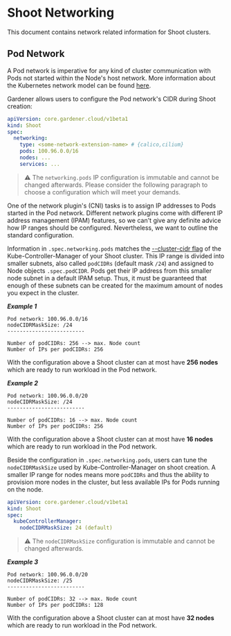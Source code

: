 # Shoot Networking

This document contains network related information for Shoot clusters.

## Pod Network

A Pod network is imperative for any kind of cluster communication with Pods not started within the Node's host network.
More information about the Kubernetes network model can be found [here](https://kubernetes.io/docs/concepts/cluster-administration/networking/).

Gardener allows users to configure the Pod network's CIDR during Shoot creation:

```yaml
apiVersion: core.gardener.cloud/v1beta1
kind: Shoot
spec:
  networking:
    type: <some-network-extension-name> # {calico,cilium}
    pods: 100.96.0.0/16
    nodes: ...
    services: ...
```

> :warning: The `networking.pods` IP configuration is immutable and cannot be changed afterwards. 
> Please consider the following paragraph to choose a configuration which will meet your demands.

One of the network plugin's (CNI) tasks is to assign IP addresses to Pods started in the Pod network.
Different network plugins come with different IP address management (IPAM) features, so we can't give any definite advice how IP ranges should be configured.
Nevertheless, we want to outline the standard configuration.

Information in `.spec.networking.pods` matches the [--cluster-cidr flag](https://kubernetes.io/docs/reference/command-line-tools-reference/kube-controller-manager/) of the Kube-Controller-Manager of your Shoot cluster.
This IP range is divided into smaller subnets, also called `podCIDRs` (default mask `/24`) and assigned to Node objects `.spec.podCIDR`.
Pods get their IP address from this smaller node subnet in a default IPAM setup.
Thus, it must be guaranteed that enough of these subnets can be created for the maximum amount of nodes you expect in the cluster.

_**Example 1**_
```
Pod network: 100.96.0.0/16
nodeCIDRMaskSize: /24
-------------------------

Number of podCIDRs: 256 --> max. Node count 
Number of IPs per podCIDRs: 256
```

With the configuration above a Shoot cluster can at most have **256 nodes** which are ready to run workload in the Pod network.

_**Example 2**_
```
Pod network: 100.96.0.0/20
nodeCIDRMaskSize: /24
-------------------------

Number of podCIDRs: 16 --> max. Node count 
Number of IPs per podCIDRs: 256
```

With the configuration above a Shoot cluster can at most have **16 nodes** which are ready to run workload in the Pod network.

Beside the configuration in `.spec.networking.pods`, users can tune the `nodeCIDRMaskSize` used by Kube-Controller-Manager on shoot creation.
A smaller IP range for nodes means more `podCIDRs` and thus the ability to provision more nodes in the cluster, but less available IPs for Pods running on the node.

```yaml
apiVersion: core.gardener.cloud/v1beta1
kind: Shoot
spec:
  kubeControllerManager:
    nodeCIDRMaskSize: 24 (default)
```

> :warning: The `nodeCIDRMaskSize` configuration is immutable and cannot be changed afterwards.

_**Example 3**_
```
Pod network: 100.96.0.0/20
nodeCIDRMaskSize: /25
-------------------------

Number of podCIDRs: 32 --> max. Node count 
Number of IPs per podCIDRs: 128
```

With the configuration above a Shoot cluster can at most have **32 nodes** which are ready to run workload in the Pod network.

